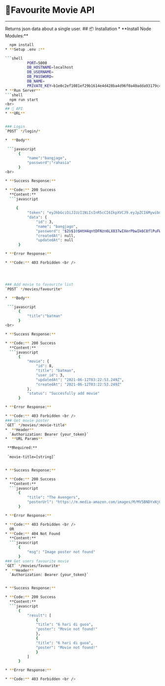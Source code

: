 # 🎥Favourite Movie API
<hr>
  Returns json data about a single user.
## 📦 Installation
* **Install Node Modules:**

  ```bash
    npm install
* **Setup .env :**

  ```shell
            PORT=5000
            DB_HOSTNAME=localhost
            DB_USERNAME= 
            DB_PASSWORD= 
            DB_NAME= 
            PRIVATE_KEY=b1e0c2ef1081ef29b1614e4d428ba4d96f0a40adda93179c450f265a9d5e9fa7967959dff385375fde313aa41b2a282822784e243ca7a079989973cdc9ba88d0
* **Run Server**
  ```shell
    npm run start
<br>
## 🎯 API
* **URL**


### Login
  `POST` */login/*
  
*  **Body**
 
   ```javascript
        {
            "name":"bangjago",
            "password":"rahasia"
        }
<br>

* **Success Response:**

  * **Code:** 200 Success
    **Content:**
    ```javascript
        
       {
            "token": "eyJhbGciOiJIUzI1NiIsInR5cCI6IkpXVCJ9.eyJpZCI6MywibmFtZSI6ImJhbmdqYWdvIiwicGFzc3dvcmQiOiIkMmIkMTAkSHRINHFudERGTnpuNkxYODM3d0lYZXJQYndJazZDOGZsUHVGV2VjcDl6Ykx2cFVxNkFBSXEiLCJjcmVhdGVkQXQiOm51bGwsInVwZGF0ZWRBdCI6bnVsbCwiaWF0IjoxNjIzNDY3MDcwfQ.Z3WNyhpkqh2wQJJi5mAlm4ljVhT4PhVjumpeQi7qBng",
            "data": {
                "id": 3,
                "name": "bangjago",
                "password": "$2b$10$HtH4qntDFNzn6LX837wIXerPbwIk6C8flPuFWecp9zbLvpUq6AAIq",
                "createdAt": null,
                "updatedAt": null
        } 
 
* **Error Response:**

  * **Code:** 403 Forbidden <br />




### Add movie to favourite list
  `POST` */movies/favourite*
  
*  **Body**
 
   ```javascript
        {
            "title":"batman"
        }
<br>

* **Success Response:**

  * **Code:** 200 Success
    **Content:**
    ```javascript
        {
            "movie": {
                "id": 8,
                "title": "batman",
                "user_id": 3,
                "updatedAt": "2021-06-12T03:22:53.249Z",
                "createdAt": "2021-06-12T03:22:53.249Z"
            },
            "status": "Succesfully add movie"
        }
 
* **Error Response:**

  * **Code:** 403 Forbidden <br />
### Get movie poster
  `GET` */movies/:movie-title*
*  **Header**
    `Authorization: Bearer {your_token}`
*  **URL Params**

   **❗Required:**
    
   `movie-title=[string]`


* **Success Response:**

  * **Code:** 200 Success
    **Content:**
    ```javascript
        {
            "title": "The Avengers",
            "posterUrl": "https://m.media-amazon.com/images/M/MV5BNDYxNjQyMjAtNTdiOS00NGYwLWFmNTAtNThmYjU5ZGI2YTI1XkEyXkFqcGdeQXVyMTMxODk2OTU@._V1_SX300.jpg"
        }
 
* **Error Response:**

  * **Code:** 403 Forbidden <br />
    OR
  * **Code:** 404 Not Found 
    **Content:**
    ```javascript
        {
            "msg": "Image poster not found"
        }
### Get users favourite movie
  `GET` */movies/favourite*
*  **Header**
    `Authorization: Bearer {your_token}`


* **Success Response:**

  * **Code:** 200 Success
    **Content:**
    ```javascript
        {
            "result": [
                {
                "title": "6 hari di guoa",
                "poster": "Movie not found!"
                },
                {
                "title": "6 hari di guoa",
                "poster": "Movie not found!"
                }
            ]
        }
 
* **Error Response:**

  * **Code:** 403 Forbidden <br />
  